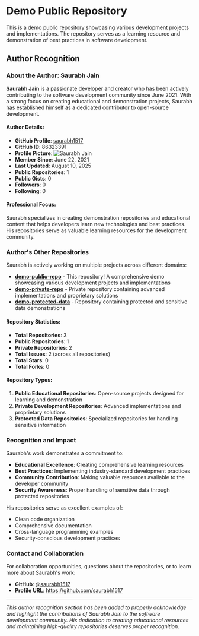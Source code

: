 # Demo Public Repository

This is a demo public repository showcasing various development projects and implementations. The repository serves as a learning resource and demonstration of best practices in software development.

## Author Recognition

### About the Author: Saurabh Jain

**Saurabh Jain** is a passionate developer and creator who has been actively contributing to the software development community since June 2021. With a strong focus on creating educational and demonstration projects, Saurabh has established himself as a dedicated contributor to open-source development.

#### Author Details:
- **GitHub Profile**: [saurabh1517](https://github.com/saurabh1517)
- **GitHub ID**: 86323391
- **Profile Picture**: ![Saurabh Jain](https://avatars.githubusercontent.com/u/86323391?v=4)
- **Member Since**: June 22, 2021
- **Last Updated**: August 10, 2025
- **Public Repositories**: 1
- **Public Gists**: 0
- **Followers**: 0
- **Following**: 0

#### Professional Focus:
Saurabh specializes in creating demonstration repositories and educational content that helps developers learn new technologies and best practices. His repositories serve as valuable learning resources for the development community.

### Author's Other Repositories

Saurabh is actively working on multiple projects across different domains:

- **[demo-public-repo](https://github.com/saurabh1517/demo-public-repo)** - This repository! A comprehensive demo showcasing various development projects and implementations
- **[demo-private-repo](https://github.com/saurabh1517/demo-private-repo)** - Private repository containing advanced implementations and proprietary solutions
- **[demo-protected-data](https://github.com/saurabh1517/demo-protected-data)** - Repository containing protected and sensitive data demonstrations

#### Repository Statistics:
- **Total Repositories**: 3
- **Public Repositories**: 1
- **Private Repositories**: 2
- **Total Issues**: 2 (across all repositories)
- **Total Stars**: 0
- **Total Forks**: 0

#### Repository Types:
1. **Public Educational Repositories**: Open-source projects designed for learning and demonstration
2. **Private Development Repositories**: Advanced implementations and proprietary solutions
3. **Protected Data Repositories**: Specialized repositories for handling sensitive information

### Recognition and Impact

Saurabh's work demonstrates a commitment to:
- **Educational Excellence**: Creating comprehensive learning resources
- **Best Practices**: Implementing industry-standard development practices
- **Community Contribution**: Making valuable resources available to the developer community
- **Security Awareness**: Proper handling of sensitive data through protected repositories

His repositories serve as excellent examples of:
- Clean code organization
- Comprehensive documentation
- Cross-language programming examples
- Security-conscious development practices

### Contact and Collaboration

For collaboration opportunities, questions about the repositories, or to learn more about Saurabh's work:

- **GitHub**: [@saurabh1517](https://github.com/saurabh1517)
- **Profile URL**: https://github.com/saurabh1517

---

*This author recognition section has been added to properly acknowledge and highlight the contributions of Saurabh Jain to the software development community. His dedication to creating educational resources and maintaining high-quality repositories deserves proper recognition.*